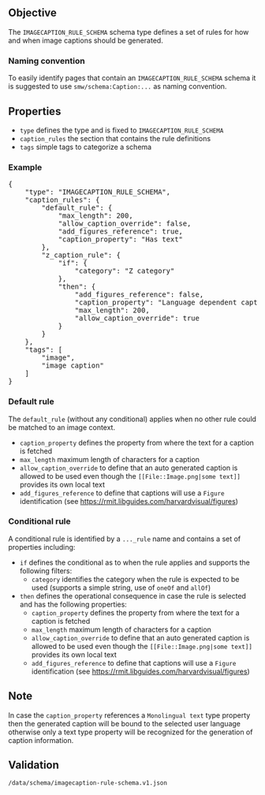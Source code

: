## Objective

The `IMAGECAPTION_RULE_SCHEMA` schema type defines a set of rules for how and when image captions should be generated.

### Naming convention

To easily identify pages that contain an `IMAGECAPTION_RULE_SCHEMA` schema it is suggested to use `smw/schema:Caption:...` as naming convention.

## Properties

- `type` defines the type and is fixed to `IMAGECAPTION_RULE_SCHEMA`
- `caption_rules` the section that contains the rule definitions
- `tags` simple tags to categorize a schema

### Example

<pre>
{
    "type": "IMAGECAPTION_RULE_SCHEMA",
    "caption_rules": {
        "default_rule": {
            "max_length": 200,
            "allow_caption_override": false,
            "add_figures_reference": true,
            "caption_property": "Has text"
        },
        "z_caption_rule": {
            "if": {
                "category": "Z category"
            },
            "then": {
                "add_figures_reference": false,
                "caption_property": "Language dependent caption",
                "max_length": 200,
                "allow_caption_override": true
            }
        }
    },
    "tags": [
        "image",
        "image caption"
    ]
}
</pre>

### Default rule

The `default_rule` (without any conditional) applies when no other rule could be matched to an image context.

- `caption_property` defines the property from where the text for a caption is fetched
- `max_length` maximum length of characters for a caption
- `allow_caption_override` to define that an auto generated caption is allowed to be used even though the `[[File::Image.png|some text]]` provides its own local text
- `add_figures_reference` to define that captions will use a `Figure` identification (see https://rmit.libguides.com/harvardvisual/figures)

### Conditional rule

A conditional rule is identified by a `..._rule` name and contains a set of properties including:

- `if` defines the conditional as to when the rule applies and supports the following filters:
  - `category` identifies the category when the rule is expected to be used (supports a simple string, use of `oneOf` and `allOf`)
- `then` defines the operational consequence in case the rule is selected and has the following properties:
  - `caption_property` defines the property from where the text for a caption is fetched
  - `max_length` maximum length of characters for a caption
  - `allow_caption_override` to define that an auto generated caption is allowed to be used even though the `[[File::Image.png|some text]]` provides its own local text
  - `add_figures_reference` to define that captions will use a `Figure` identification (see https://rmit.libguides.com/harvardvisual/figures)

## Note

In case the `caption_property` references a `Monolingual text` type property then the generated caption will be bound to the selected user language otherwise only a text type property will be recognized for the generation of caption information.

## Validation

`/data/schema/imagecaption-rule-schema.v1.json`
